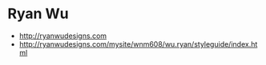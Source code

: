 # Ryan Wu

- http://ryanwudesigns.com
- http://ryanwudesigns.com/mysite/wnm608/wu.ryan/styleguide/index.html
